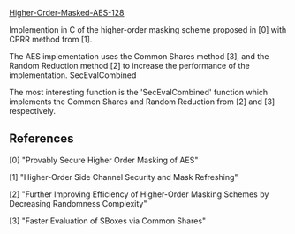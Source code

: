 [Higher-Order-Masked-AES-128](https://github.com/knarfrank/Higher-Order-Masked-AES-128)


Implemention in C of the higher-order masking scheme proposed in [0] with CPRR method from [1].

The AES implementation uses the Common Shares method [3], and the Random Reduction method [2] to increase the performance of the implementation.
SecEvalCombined

The most interesting function is the 'SecEvalCombined' function which implements the Common Shares and Random Reduction from [2] and [3] respectively.

## References

[0] "Provably Secure Higher Order Masking of AES"

[1] "Higher-Order Side Channel Security and Mask Refreshing"

[2] "Further Improving Efficiency of Higher-Order Masking Schemes by Decreasing Randomness Complexity"

[3] "Faster Evaluation of SBoxes via Common Shares"
